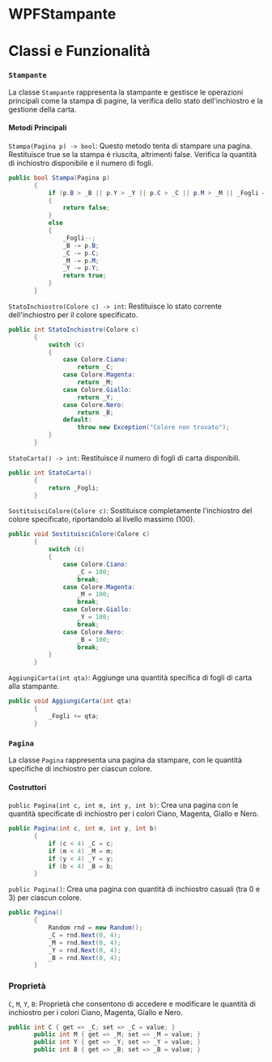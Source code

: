 # WPFStampante

# Classi e Funzionalità
### `Stampante`
La classe `Stampante` rappresenta la stampante e gestisce le operazioni principali come la stampa di pagine, la verifica dello stato dell'inchiostro e la gestione della carta.

#### Metodi Principali
`Stampa(Pagina p) -> bool`: Questo metodo tenta di stampare una pagina. Restituisce true se la stampa è riuscita, altrimenti false. Verifica la quantità di inchiostro disponibile e il numero di fogli.

 ```c#
public bool Stampa(Pagina p)
        {
            if (p.B > _B || p.Y > _Y || p.C > _C || p.M > _M || _Fogli == 0)
            {
                return false;
            }
            else
            {
                _Fogli--;
                _B -= p.B;
                _C -= p.C;
                _M -= p.M;
                _Y -= p.Y;
                return true;
            }
        }
 ```

`StatoInchiostro(Colore c) -> int`: Restituisce lo stato corrente dell'inchiostro per il colore specificato.

 ```c#
public int StatoInchiostro(Colore c)
        {
            switch (c)
            {
                case Colore.Ciano:
                    return _C;
                case Colore.Magenta:
                    return _M;
                case Colore.Giallo:
                    return _Y;
                case Colore.Nero:
                    return _B;
                default:
                    throw new Exception("Colore non trovato");
            }
        }
 ```


`StatoCarta() -> int`: Restituisce il numero di fogli di carta disponibili.
 ```c#
public int StatoCarta()
        {
            return _Fogli;
        }
 ```

`SostituisciColore(Colore c)`: Sostituisce completamente l'inchiostro del colore specificato, riportandolo al livello massimo (100).
 ```c#
public void SostituisciColore(Colore c)
        {
            switch (c)
            {
                case Colore.Ciano:
                    _C = 100;
                    break;
                case Colore.Magenta:
                    _M = 100;
                    break;
                case Colore.Giallo:
                    _Y = 100;
                    break;
                case Colore.Nero:
                    _B = 100;
                    break;
            }
        }
 ```

`AggiungiCarta(int qta)`: Aggiunge una quantità specifica di fogli di carta alla stampante.
 ```c#
public void AggiungiCarta(int qta)
        {
            _Fogli += qta;
        }
 ```

### `Pagina`
La classe `Pagina` rappresenta una pagina da stampare, con le quantità specifiche di inchiostro per ciascun colore.

#### Costruttori
`public Pagina(int c, int m, int y, int b)`: Crea una pagina con le quantità specificate di inchiostro per i colori Ciano, Magenta, Giallo e Nero.
 ```c#
public Pagina(int c, int m, int y, int b)
        {
            if (c < 4) _C = c;
            if (m < 4) _M = m;
            if (y < 4) _Y = y;
            if (b < 4) _B = b;
        }
 ```

`public Pagina()`: Crea una pagina con quantità di inchiostro casuali (tra 0 e 3) per ciascun colore.
 ```c#
public Pagina()
        {
            Random rnd = new Random();
            _C = rnd.Next(0, 4);
            _M = rnd.Next(0, 4);
            _Y = rnd.Next(0, 4);
            _B = rnd.Next(0, 4);
        }
 ```

### Proprietà
`C`, `M`, `Y`, `B`: Proprietà che consentono di accedere e modificare le quantità di inchiostro per i colori Ciano, Magenta, Giallo e Nero.

 ```c#
public int C { get => _C; set => _C = value; }
        public int M { get => _M; set => _M = value; }
        public int Y { get => _Y; set => _Y = value; }
        public int B { get => _B; set => _B = value; }
 ```


